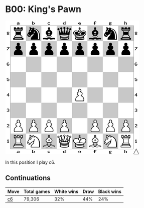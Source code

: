 # B00: King's Pawn

![Position](position.png)

In this position I play c6.

## Continuations

Move                | Total games | White wins | Draw | Black wins
--------------------|-------------|------------|------|-----------
[c6](c6/index.md)   | 79,306      | 32%        | 44%  | 24%
